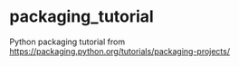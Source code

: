 # packaging_tutorial
Python packaging tutorial from https://packaging.python.org/tutorials/packaging-projects/
